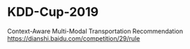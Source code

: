 # KDD-Cup-2019
Context-Aware Multi-Modal Transportation Recommendation  
https://dianshi.baidu.com/competition/29/rule
